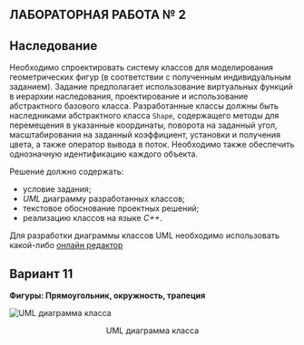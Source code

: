 ## ЛАБОРАТОРНАЯ РАБОТА № 2

## Наследование

Необходимо спроектировать систему классов для моделирования геометрических фигур (в соответствии с полученным индивидуальным заданием). Задание предполагает использование виртуальных функций в иерархии наследования, проектирование и использование абстрактного базового класса.  Разработанные классы должны быть наследниками абстрактного класса ```Shape```, содержащего методы для перемещения в указанные координаты, поворота на заданный угол, масштабирования на заданный коэффициент, установки и получения цвета, а также оператор вывода в поток.
Необходимо также обеспечить однозначную идентификацию каждого объекта.

Решение должно содержать:

* условие задания;
* *UML* диаграмму разработанных классов;
* текстовое обоснование проектных решений;
* реализацию классов на языке *С++*.


Для разработки диаграммы классов UML необходимо использовать какой-либо [онлайн редактор](https://yuml.me/)


## Вариант 11

**Фигуры: Прямоугольник, окружность, трапеция**



![UML диаграмма класса](/report/uml.png)

<p align="center">UML диаграмма класса</p>
